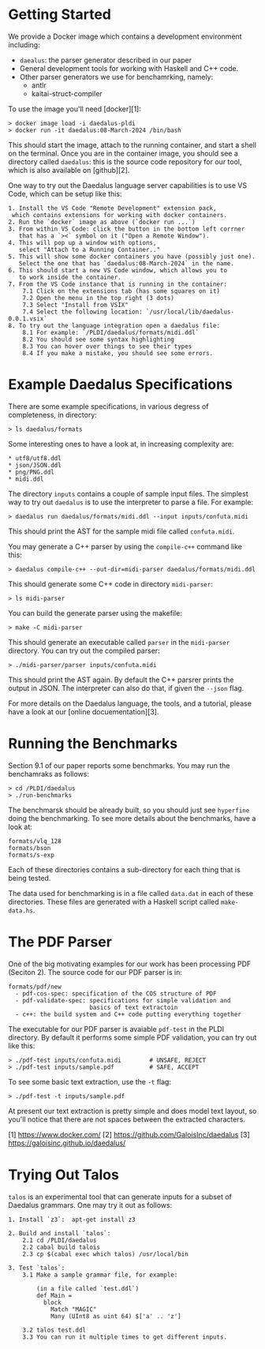Getting Started
===============

We provide a Docker image which contains a development environment including:
  * `daealus`: the parser generator described in our paper
  * General development tools for working with Haskell and C++ code.
  * Other parser generators we use for benchamrking, namely:
    - antlr
    - kaitai-struct-compiler

To use the image you'll need [docker][1]:

    > docker image load -i daedalus-pldi
    > docker run -it daedalus:08-March-2024 /bin/bash

This should start the image, attach to the running container, and
start a shell on the terminal.  Once you are in the container image,
you should see a directory called `daedalus`:
this is the source code repository for our tool,
which is also available on [github][2].

One way to try out the Daedalus language server capabilities is to
use VS Code, which can be setup like this:

    1. Install the VS Code "Remote Development" extension pack,
     which contains extensions for working with docker containers.
    2. Run the `docker` image as above (`docker run ...`)
    3. From within VS Code: click the button in the bottom left corrner
       that has a `><` symbol on it ("Open a Remote Window").
    4. This will pop up a window with options,
       select "Attach to a Running Container.."
    5. This will show some docker containers you have (possibly just one).
       Select the one that has `daedalus:08-March-2024` in the name.
    6. This should start a new VS Code window, which allows you to
       to work inside the container.
    7. From the VS Code instance that is running in the container:
        7.1 Click on the extensions tab (has some squares on it)
        7.2 Open the menu in the top right (3 dots)
        7.3 Select "Install from VSIX"
        7.4 Select the following location: `/usr/local/lib/daedalus-0.0.1.vsix`
    8. To try out the language integration open a daedalus file:
        8.1 For example: `/PLDI/daedalus/formats/midi.ddl`
        8.2 You should see some syntax highlighting
        8.3 You can hover over things to see their types
        8.4 If you make a mistake, you should see some errors.


Example Daedalus Specifications
===============================

There are some example specifications, in various degress of completeness,
in directory:

    > ls daedalus/formats

Some interesting ones to have a look at, in increasing complexity are:

    * utf8/utf8.ddl
    * json/JSON.ddl
    * png/PNG.ddl
    * midi.ddl

The directory `inputs` contains a couple of sample input files.
The simplest way to try out `daedalus` is to use the interpreter to
parse a file.  For example:

    > daedalus run daedalus/formats/midi.ddl --input inputs/confuta.midi

This should print the AST for the sample midi file called `confuta.midi`.

You may generate a C++ parser by using the `compile-c++` command like this:

    > daedalus compile-c++ --out-dir=midi-parser daedalus/formats/midi.ddl

This should generate some C++ code in directory `midi-parser`:

    > ls midi-parser

You can build the generate parser using the makefile:

    > make -C midi-parser

This should generate an executable called `parser` in the `midi-parser` directory.
You can try out the compiled parser:

    > ./midi-parser/parser inputs/confuta.midi

This should print the AST again.  By default the C++ parsrer prints the
output in JSON.   The interpreter can also do that, if given the `--json` flag.

For more details on the Daedalus language, the tools, and a tutorial,
please have a look at our [online docuementation][3].


Running the Benchmarks
======================

Section 9.1 of our paper reports some benchmarks.  You may run the benchamraks
as follows:

    > cd /PLDI/daedalus
    > ./run-benchmarks

The benchmarsk should be already built, so you should just see `hyperfine`
doing the benchmarking.   To see more details about the benchmarks, have
a look at:

    formats/vlq_128
    formats/bson
    formats/s-exp

Each of these directories contains a sub-directory for each thing that
is being tested.

The data used for benchmarking is in a file called `data.dat` in each of
these directories.  These files are generated with a Haskell script
called `make-data.hs`.


The PDF Parser
==============

One of the big motivating examples for our work has been processing PDF
(Seciton 2).  The source code for our PDF parser is in:

    formats/pdf/new
      - pdf-cos-spec: specification of the COS structure of PDF
      - pdf-validate-spec: specifications for simple validation and
                           basics of text extractoin
      - c++: the build system and C++ code putting everything together

The executable for our PDF parser is avaiable `pdf-test` in the PLDI directory.
By default it performs some simple PDF validation, you can try out like this:

    > ./pdf-test inputs/confuta.midi        # UNSAFE, REJECT
    > ./pdf-test inputs/sample.pdf          # SAFE, ACCEPT

To see some basic text extraction, use the `-t` flag:

    > ./pdf-test -t inputs/sample.pdf

At present our text extraction is pretty simple and does model text layout,
so you'll notice that there are not spaces between the extracted characters.


[1] https://www.docker.com/
[2] https://github.com/GaloisInc/daedalus
[3] https://galoisinc.github.io/daedalus/


Trying Out Talos
================

`talos` is an experimental tool that can generate inputs for a subset
of Daedalus grammars.   One may try it out as follows:

    1. Install `z3`:  apt-get install z3

    2. Build and install `talos`:
        2.1 cd /PLDI/daedalus
        2.2 cabal build talois
        2.3 cp $(cabal exec which talos) /usr/local/bin

    3. Test `talos`:
        3.1 Make a sample grammar file, for example:

            (in a file called `test.ddl`)
            def Main =
              block
                Match "MAGIC"
                Many (UInt8 as uint 64) $['a' .. 'z']

        3.2 talos test.ddl
        3.3 You can run it multiple times to get different inputs.



